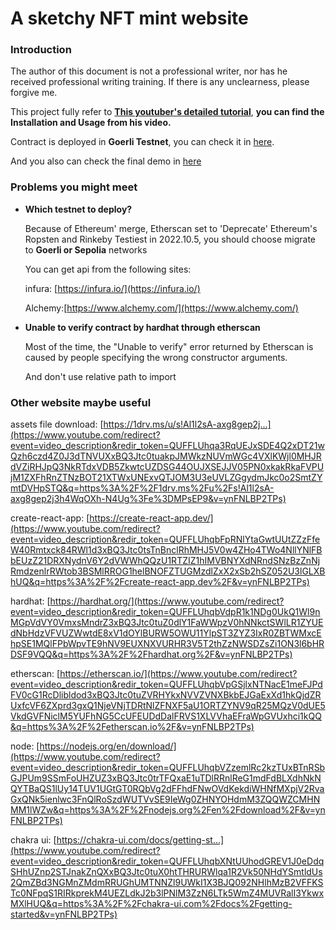 # A sketchy NFT mint website

### Introduction	

The author of this document is not a professional writer, nor has he received professional writing training. If there is any unclearness, please forgive me.

This project fully refer to [**This youtuber's detailed tutorial**](https://www.youtube.com/watch?v=ynFNLBP2TPs), **you can find the Installation and Usage from his video.**

Contract is deployed in **Goerli Testnet**, you can check it in [here](https://goerli.etherscan.io/address/0xf86fc0ee33b567ee863441e3531dd6d5bfb7fb11).

And you also can check the final demo in [here](http://45.32.250.214:3000/)

### Problems you might meet

+ **Which testnet to deploy?**

  Because of Ethereum' merge, Etherscan set to 'Deprecate' Ethereum's Ropsten and Rinkeby Testiest in 2022.10.5, you should choose migrate to **Goerli or Sepolia** networks

  You can get api from the following sites:

  infura: [https://infura.io/](https://infura.io/) 

  Alchemy:[https://www.alchemy.com/](https://www.alchemy.com/)

+ **Unable to verify contract by hardhat through etherscan**

  Most of the time, the "Unable to verify" error returned by Etherscan is caused by people specifying the wrong constructor arguments.

  And don't use relative path to import

### Other website maybe useful

assets file download: [https://1drv.ms/u/s!Al1l2sA-axg8gep2j...](https://www.youtube.com/redirect?event=video_description&redir_token=QUFFLUhqa3RqUEJxSDE4Q2xDT21wQzh6czd4Z0J3dTNVUXxBQ3Jtc0tuakpJMWkzNUVmWGc4VXlKWjl0MHJRdVZiRHJpQ3NkRTdxVDB5ZkwtcUZDSG44OUJXSEJJV05PN0xkakRkaFVPUjM1ZXFhRnZTNzBOT21XTWxUNExvQTJOM3U3eUVLZGgydmJkc0o2SmtZYmtDVHpSTQ&q=https%3A%2F%2F1drv.ms%2Fu%2Fs!Al1l2sA-axg8gep2j3h4WqOXh-N4Ug%3Fe%3DMPsEP9&v=ynFNLBP2TPs)

create-react-app: [https://create-react-app.dev/](https://www.youtube.com/redirect?event=video_description&redir_token=QUFFLUhqbFpRNlYtaGwtUUtZZzFfeW40Rmtxck84RWl1d3xBQ3Jtc0tsTnBnclRhMHJ5V0w4ZHo4TWo4NllYNlFBbEUzZ21DRXNydnV6Y2dVWWhQQzU1RTZIZ1hIMVBNYXdNRndSNzBzZnNjRmdzenlrRWtob3BSMlRROG1helBNOFZTUGMzdlZxX2xSb2hSZ052U3lGLXBhUQ&q=https%3A%2F%2Fcreate-react-app.dev%2F&v=ynFNLBP2TPs) 

hardhat: [https://hardhat.org/](https://www.youtube.com/redirect?event=video_description&redir_token=QUFFLUhqbVdpR1k1NDg0UkQ1Wl9nMGpVdVY0VmxsMndrZ3xBQ3Jtc0tuZ0dlY1FaWWpzV0hNNkctSWlLR1ZYUEdNbHdzVFVUZWwtdE8xV1dOYlBURW5OWU11YlpST3ZYZ3IxR0ZBTWMxcEhpSE1MQlFPbWpvTE9hNV9EUXNXVURHR3V5T2thZzNWSDZsZi1ON3l6bHRDSF9VQQ&q=https%3A%2F%2Fhardhat.org%2F&v=ynFNLBP2TPs) 

etherscan: [https://etherscan.io/](https://www.youtube.com/redirect?event=video_description&redir_token=QUFFLUhqbVpGSjlxNTNacE1meFJPdFV0cG1RcDlibldod3xBQ3Jtc0tuZVRHYkxNVVZVNXBkbEJGaExXd1hkQjdZRUxfcVF6ZXprd3gxQ1NjeVNjTDRtNlZFNXF5aU1ORTZYNV9qR25MQzV0dUE5VkdGVFNiclM5YUFhNG5CcUFEUDdDalFRVS1XLVVhaEFraWpGVUxhci1kQQ&q=https%3A%2F%2Fetherscan.io%2F&v=ynFNLBP2TPs) 

node: [https://nodejs.org/en/download/](https://www.youtube.com/redirect?event=video_description&redir_token=QUFFLUhqbVZzemlRc2kzTUxBTnRSbGJPUm9SSmFoUHZUZ3xBQ3Jtc0trTFQxaE1uTDlRRnlReG1mdFdBLXdhNkNQYTBaQS1lUy14TUV1UGtGT0RQbVg2dFFhdFNwOVdKekdiWHNfMXpjV2RvaGxQNk5ienlwc3FnQlRoSzdWUTVvSE9IeWg0ZHNYOHdmM3ZQQWZCMHNMM1lWZw&q=https%3A%2F%2Fnodejs.org%2Fen%2Fdownload%2F&v=ynFNLBP2TPs)

chakra ui: [https://chakra-ui.com/docs/getting-st...](https://www.youtube.com/redirect?event=video_description&redir_token=QUFFLUhqbXNtUUhodGREV1J0eDdqSHhUZnp2STJnakZnQXxBQ3Jtc0tuX0htTHRURWlqa1R2Vk50NHdYSmtldUs2QmZBd3NGMnZMdmRRUGhUMTNNZl9UWkI1X3BJQ092NHlhMzB2VFFKSTc0NFpqS1RIRkprekM4UEZLdkJ2b3lPNlM3ZzN6LTk5WmZ4MUVRalI3YkwxMXlHUQ&q=https%3A%2F%2Fchakra-ui.com%2Fdocs%2Fgetting-started&v=ynFNLBP2TPs)

